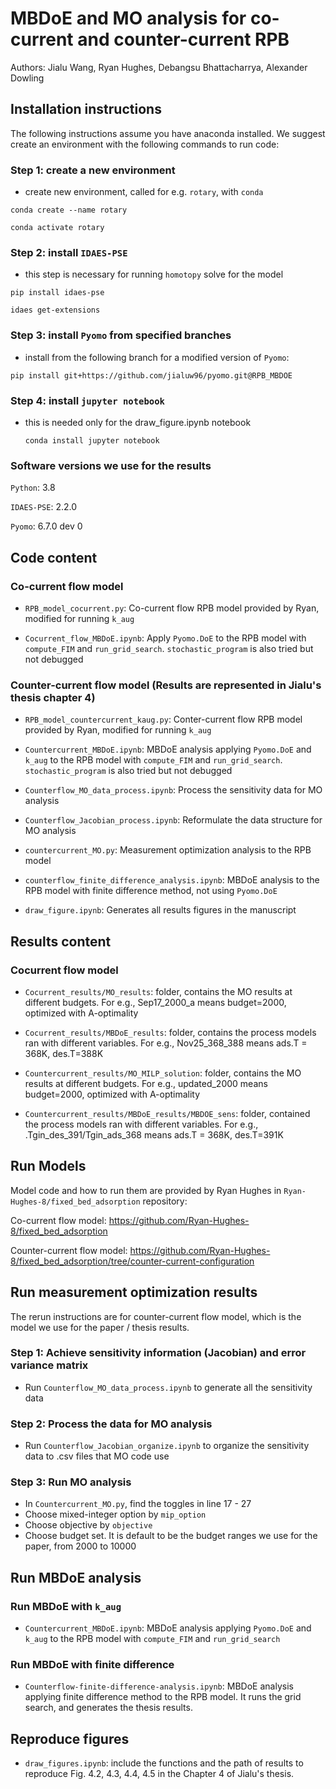 # MBDoE and MO analysis for co-current and counter-current RPB 

Authors: Jialu Wang, Ryan Hughes, Debangsu Bhattacharrya, Alexander Dowling 

## Installation instructions 

The following instructions assume you have anaconda installed. We suggest create an environment with the following commands to run code: 

### Step 1: create a new environment 
- create new environment, called for e.g. `rotary`, with `conda`

`conda create --name rotary`

`conda activate rotary`
   
### Step 2: install `IDAES-PSE`
- this step is necessary for running `homotopy` solve for the model 

`pip install idaes-pse` 

`idaes get-extensions`
   
### Step 3: install `Pyomo` from specified branches
- install from the following branch for a modified version of `Pyomo`:

`pip install git+https://github.com/jialuw96/pyomo.git@RPB_MBDOE`


### Step 4: install `jupyter notebook`
- this is needed only for the draw_figure.ipynb notebook

  `conda install jupyter notebook`

### Software versions we use for the results 

`Python`: 3.8

`IDAES-PSE`: 2.2.0

`Pyomo`: 6.7.0 dev 0

## Code content 

### Co-current flow model 

- `RPB_model_cocurrent.py`: Co-current flow RPB model provided by Ryan, modified for running `k_aug`

- `Cocurrent_flow_MBDoE.ipynb`: Apply `Pyomo.DoE` to the RPB model with `compute_FIM` and `run_grid_search`. `stochastic_program` is also tried but not debugged

### Counter-current flow model (Results are represented in Jialu's thesis chapter 4)

- `RPB_model_countercurrent_kaug.py`: Conter-current flow RPB model provided by Ryan, modified for running `k_aug`

- `Countercurrent_MBDoE.ipynb`: MBDoE analysis applying `Pyomo.DoE` and `k_aug` to the RPB model with `compute_FIM` and `run_grid_search`. `stochastic_program` is also tried but not debugged

- `Counterflow_MO_data_process.ipynb`: Process the sensitivity data for MO analysis

- `Counterflow_Jacobian_process.ipynb`: Reformulate the data structure for MO analysis

- `countercurrent_MO.py`: Measurement optimization analysis to the RPB model

- `counterflow_finite_difference_analysis.ipynb`: MBDoE analysis to the RPB model with finite difference method, not using `Pyomo.DoE`

- `draw_figure.ipynb`: Generates all results figures in the manuscript

## Results content 

### Cocurrent flow model

- `Cocurrent_results/MO_results`: folder, contains the MO results at different budgets. For e.g., Sep17_2000_a means budget=2000, optimized with A-optimality 

- `Cocurrent_results/MBDoE_results`: folder, contains the process models ran with different variables. For e.g., Nov25_368_388 means ads.T = 368K, des.T=388K 

- `Countercurrent_results/MO_MILP_solution`: folder, contains the MO results at different budgets. For e.g., updated_2000 means budget=2000, optimized with A-optimality 

- `Countercurrent_results/MBDoE_results/MBDOE_sens`: folder, contained the process models ran with different variables. For e.g., .Tgin_des_391/Tgin_ads_368 means ads.T = 368K, des.T=391K


## Run Models

Model code and how to run them are provided by Ryan Hughes in `Ryan-Hughes-8/fixed_bed_adsorption` repository: 

Co-current flow model: https://github.com/Ryan-Hughes-8/fixed_bed_adsorption

Counter-current flow model:  https://github.com/Ryan-Hughes-8/fixed_bed_adsorption/tree/counter-current-configuration

## Run measurement optimization results 

The rerun instructions are for counter-current flow model, which is the model we use for the paper / thesis results. 

### Step 1: Achieve sensitivity information (Jacobian) and error variance matrix

- Run `Counterflow_MO_data_process.ipynb` to generate all the sensitivity data

### Step 2: Process the data for MO analysis

- Run `Counterflow_Jacobian_organize.ipynb` to organize the sensitivity data to .csv files that MO code use

### Step 3: Run MO analysis 

- In `Countercurrent_MO.py`, find the toggles in line 17 - 27
- Choose mixed-integer option by `mip_option`
- Choose objective by `objective`
- Choose budget set. It is default to be the budget ranges we use for the paper, from 2000 to 10000

## Run MBDoE analysis

### Run MBDoE with `k_aug` 

- `Countercurrent_MBDoE.ipynb`: MBDoE analysis applying `Pyomo.DoE` and `k_aug` to the RPB model with `compute_FIM` and `run_grid_search`

### Run MBDoE with finite difference 

- `Counterflow-finite-difference-analysis.ipynb`: MBDoE analysis applying finite difference method to the RPB model. It runs the grid search, and generates the thesis results.


## Reproduce figures 

- `draw_figures.ipynb`: include the functions and the path of results to reproduce Fig. 4.2, 4.3, 4.4, 4.5 in the Chapter 4 of Jialu's thesis. 



